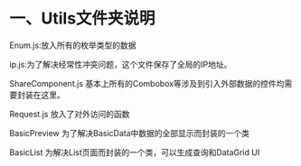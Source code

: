 一、Utils文件夹说明
=======

Enum.js:放入所有的枚举类型的数据

ip.js:为了解决经常性冲突问题，这个文件保存了全局的IP地址。

ShareComponent.js 基本上所有的Combobox等涉及到引入外部数据的控件均需要封装在这里。

Request.js 放入了对外访问的函数

BasicPreview 为了解决BasicData中数据的全部显示而封装的一个类

BasicList 为解决List页面而封装的一个类，可以生成查询和DataGrid  UI


